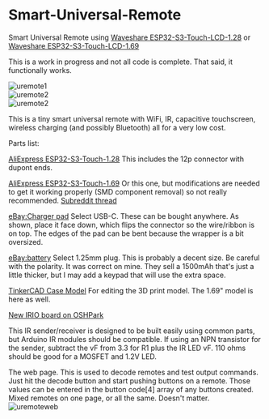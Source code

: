 # Smart-Universal-Remote
Smart Universal Remote using [Waveshare ESP32-S3-Touch-LCD-1.28](https://www.waveshare.com/wiki/ESP32-S3-Touch-LCD-1.28) or [Waveshare ESP32-S3-Touch-LCD-1.69](https://www.waveshare.com/wiki/ESP32-S3-Touch-LCD-1.69)    
  
This is a work in progress and not all code is complete. That said, it functionally works.  
  
![uremote1](https://curioustech.net/images/uremote1.jpg)  
![uremote2](https://curioustech.net/images/uremote2.jpg)  
![uremote2](https://curioustech.net/images/wave.gif)  
  
This is a tiny smart universal remote with WiFi, IR, capacitive touchscreen, wireless charging (and possibly Bluetooth) all for a very low cost.  
  
Parts list:  
  
[AliExpress ESP32-S3-Touch-1.28](https://www.aliexpress.us/item/3256806026101753.html?spm=a2g0o.order_list.order_list_main.5.eb321802K7vxRh&gatewayAdapt=glo2usa) This includes the 12p connector with dupont ends.  
  
[AliExpress ESP32-S3-Touch-1.69](https://www.aliexpress.us/item/3256806781994387.html?spm=a2g0o.order_list.order_list_main.5.6e661802Im2eg3&gatewayAdapt=glo2usa)  Or this one, but modifications are needed to get it working properly (SMD component removal) so not really recommended. [Subreddit thread](https://www.reddit.com/r/esp32/comments/1cxmo5r/esp32s3_169inch_touch_display_features_6axis_imu/)  
  
[eBay:Charger pad](https://www.ebay.com/itm/143351559508?var=442544081497) Select USB-C. These can be bought anywhere.  As shown, place it face down, which flips the connector so the wire/ribbon is on top. The edges of the pad can be bent because the wrapper is a bit oversized.  

[eBay:battery](https://www.ebay.com/itm/174781170731?var=473957762104) Select 1.25mm plug. This is probably a decent size. Be careful with the polarity. It was correct on mine. They sell a 1500mAh that's just a little thicker, but I may add a keypad that will use the extra space.   

[TinkerCAD Case Model](https://www.tinkercad.com/things/j1XckJlfVuT-waveshare-esp32-s3-touch-128-remote-case) For editing the 3D print model.  The 1.69" model is here as well.  

[New IRIO board on OSHPark](https://oshpark.com/shared_projects/KRJOFbjO)  

This IR sender/receiver is designed to be built easily using common parts, but Arduino IR modules should be compatible.  If using an NPN transistor for the sender, subtract the vF from 3.3 for R1 plus the IR LED vF. 110 ohms should be good for a MOSFET and 1.2V LED.  

The web page. This is used to decode remotes and test output commands. Just hit the decode button and start pushing buttons on a remote. Those values can be entered in the button code[4] array of any buttons created. Mixed remotes on one page, or all the same. Doesn't matter.  
![uremoteweb](https://curioustech.net/images/uremoteweb.png)  
